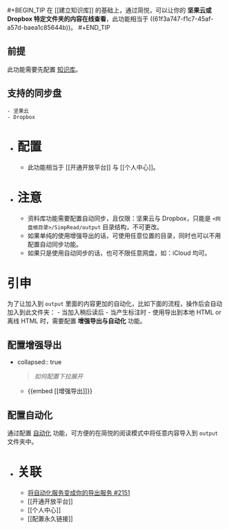 #+BEGIN_TIP
  在 [[建立知识库]] 的基础上，通过简悦，可以让你的 **坚果云或 Dropbox 特定文件夹的内容在线查看**，此功能相当于 ((61f3a747-f1c7-45af-a57d-baea1c85644b))。
#+END_TIP

## 前提

此功能需要先配置 [知识库](https://github.com/Kenshin/simpread/discussions/2221)。
## 支持的同步盘
	- 坚果云
	- Dropbox
- # 配置
	- 此功能相当于 [[开通开放平台]] 与 [[个人中心]]。
- # 注意
	- 资料库功能需要配置自动同步，且仅限：坚果云与 Dropbox，只能是 `<网盘根目录>/SimpRead/output` 目录结构，不可更改。
	- 如果单纯的使用增强导出的话，可使用任意位置的目录，同时也可以不用配置自动同步功能。
	- 如果只是使用自动同步的话，也可不限任意网盘，如：iCloud 均可。
# 引申

为了让加入到 `output` 里面的内容更加的自动化，比如下面的流程，操作后会自动加入到此文件夹：
	- 当加入稍后读后
	- 当产生标注时
	- 使用导出到本地 HTML or 离线 HTML 时，需要配置 **增强导出与自动化** 功能。
## 配置增强导出
- collapsed:: true
  > _如何配置下拉展开_
	- {{embed [[增强导出]]}}
## 配置自动化

通过配置 [自动化](http://ksria.com/simpread/docs/#/%E8%87%AA%E5%8A%A8%E5%8C%96) 功能，可方便的在简悦的阅读模式中将任意内容导入到 `output` 文件夹中。
- # 关联
	- [将自动化服务变成你的导出服务 #2151](https://github.com/Kenshin/simpread/discussions/2151)
	- [[开通开放平台]]
	- [[个人中心]]
	- [[配置永久链接]]